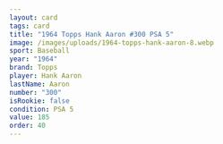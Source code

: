 ```yaml
---
layout: card
tags: card
title: "1964 Topps Hank Aaron #300 PSA 5"
image: /images/uploads/1964-topps-hank-aaron-8.webp
sport: Baseball
year: "1964"
brand: Topps
player: Hank Aaron
lastName: Aaron
number: "300"
isRookie: false
condition: PSA 5
value: 185
order: 40
---
```

